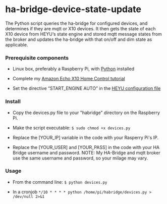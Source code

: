 # ha-bridge-device-state-update
The Python script queries the ha-bridge for configured devices, and determines if they are mqtt or X10 devices. It then gets the state of each X10 device from HEYU‘s state engine and stored mqtt message states from the broker and updates the ha-bridge with that on/off and dim state as applicable.

<h3>Prerequisite components</h3>

* Linux box, preferably a Raspberry Pi, with <a href="https://www.python.org/">Python</a> installed

* Complete my <a href="http://coreyswrite.com/tips-tricks/amazon-echo-x10-home-control-updated/">Amazon Echo X10 Home Control tutorial</a>

* Set the directive “START_ENGINE AUTO” in the <a href="https://github.com/audiofreak9/HEYU-config-file-example/blob/master/x10config#L241">HEYU configuration file</a>

<h3>Install</h3>

* Copy the devices.py file to your "habridge" directory on the Raspberry Pi.

* Make the script executable: `$ sudo chmod +x devices.py`

* Replace the [YOUR_IP] variable in the code with your Rasperry Pi's IP.

* Replace the [YOUR_USER] and [YOUR_PASS] in the code with your HA Bridge username and password.  NOTE: My HA-Bridge and mqtt broker use the same username and password, so your milage may vary.

<h3>Usage</h3>

* From the command line: `$ python devices.py`

* In a cronjob `*/10 * * * * python /home/pi/habridge/devices.py > /dev/null 2>&1`
